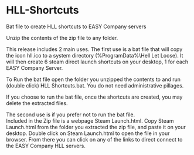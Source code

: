 # HLL-Shortcuts
Bat file to create HLL shortcuts to EASY Company servers

Unzip the contents of the zip file to any folder.

This release includes 2 main uses. 
The first use is a bat file that will copy the icon hll.ico to a system directory (%ProgramData%\Hell Let Loose).  It will then create 6 steam direct launch shortcuts on your desktop, 1 for each EASY Company Server.  

To Run the bat file open the folder you unzipped the contents to and run (double click) HLL Shortcuts.bat.  You do not need administrative pillages.

If you choose to run the bat file, once the shortcuts are created, you may delete the extracted files.

The second use is if you prefer not to run the bat file.  
Included in the Zip file is a webpage Steam Launch.html.  Copy Steam Launch.html from the folder you extracted the zip file, and paste it on your desktop.  Double click on Steam Launch.html to open the file in your browser.  From there you can click on any of the links to direct connect to the EASY Company HLL servers.
